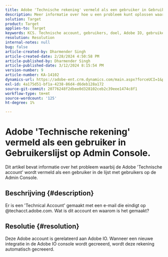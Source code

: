 ```yaml
---
title: Adobe 'Technische rekening' vermeld als een gebruiker in Gebruikerslijst op Admin Console.
description: Meer informatie over hoe u een probleem kunt oplossen waarbij de Adobe 'Technische account' als een gebruiker in de gebruikerslijst op Admin Console wordt vermeld.
solution: Target
product: Target
applies-to: Target
keywords: KCS. Technische account, gebruikers, doel, Adobe IO, gebruikerslijst
resolution: Resolution
internal-notes: null
bug: false
article-created-by: Dharmender Singh
article-created-date: 2/28/2024 4:50:58 PM
article-published-by: Dharmender Singh
article-published-date: 3/12/2024 8:15:54 PM
version-number: 9
article-number: KA-14102
dynamics-url: https://adobe-ent.crm.dynamics.com/main.aspx?forceUCI=1&pagetype=entityrecord&etn=knowledgearticle&id=ac309a87-59d6-ee11-9079-6045bd006295
exl-id: 4a175d51-bf1a-4238-86d4-d6deb128a172
source-git-commit: 20776248f2dbee0d328102ceb2c39eee1474c8f1
workflow-type: tm+mt
source-wordcount: '125'
ht-degree: 1%

---
```


# Adobe &#39;Technische rekening&#39; vermeld als een gebruiker in Gebruikerslijst op Admin Console.


Dit artikel bevat informatie over het probleem waarbij de Adobe &#39;Technische account&#39; wordt vermeld als een gebruiker in de lijst met gebruikers op de Admin Console.

## Beschrijving {#description}


Er is een &#39;Technical Account&#39; gemaakt met een e-mail die eindigt op @techacct.adobe.com. Wat is dit account en waarom is het gemaakt?


## Resolutie {#resolution}


Deze Adobe account is gerelateerd aan Adobe IO. Wanneer een nieuwe integratie in de Adobe IO console wordt gecreeerd, wordt deze rekening automatisch gecreeerd.
